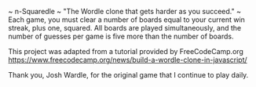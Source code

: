 ~ n-Squaredle ~ "The Wordle clone that gets harder as you succeed." ~
Each game, you must clear a number of boards equal to your current win streak, plus one, squared.
All boards are played simultaneously, and the number of guesses per game is five more than the number of boards.

This project was adapted from a tutorial provided by FreeCodeCamp.org
https://www.freecodecamp.org/news/build-a-wordle-clone-in-javascript/

Thank you, Josh Wardle, for the original game that I continue to play daily.
